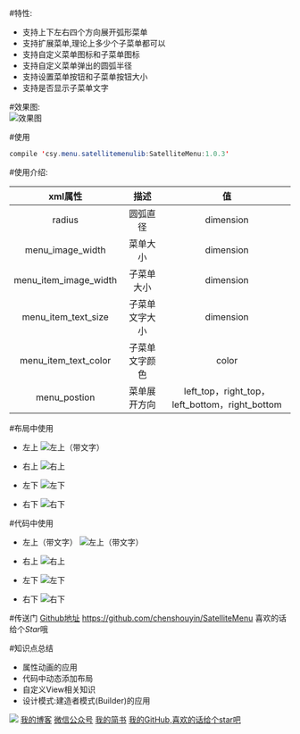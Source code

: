 #特性:
* 支持上下左右四个方向展开弧形菜单
* 支持扩展菜单,理论上多少个子菜单都可以
* 支持自定义菜单图标和子菜单图标
* 支持自定义菜单弹出的圆弧半径
* 支持设置菜单按钮和子菜单按钮大小
* 支持是否显示子菜单文字

#效果图:<br>
![效果图](http://upload-images.jianshu.io/upload_images/2704327-b0bb086efec5176d.gif?imageMogr2/auto-orient/strip)

#使用
```java
compile 'csy.menu.satellitemenulib:SatelliteMenu:1.0.3'
```

#使用介绍:

| xml属性        | 描述           | 值  |
| :-------------: |:-------------:| :------:|
| radius      | 圆弧直径 | dimension |
| menu_image_width     | 菜单大小      |   dimension |
| menu_item_image_width | 子菜单大小      |    dimension |
| menu_item_text_size      | 子菜单文字大小 | dimension |
| menu_item_text_color     | 子菜单文字颜色      |   color |
| menu_postion | 菜单展开方向      |    left_top，right_top，left_bottom，right_bottom |

#布局中使用
* 左上
![左上（带文字）](http://upload-images.jianshu.io/upload_images/2704327-e9555b8adeb1eab3.png?imageMogr2/auto-orient/strip%7CimageView2/2/w/1240)

* 右上
![右上](http://upload-images.jianshu.io/upload_images/2704327-d9aee4468060bc6e.png?imageMogr2/auto-orient/strip%7CimageView2/2/w/1240)

* 左下
![左下](http://upload-images.jianshu.io/upload_images/2704327-3978fffea4e9c52e.png?imageMogr2/auto-orient/strip%7CimageView2/2/w/1240)
* 右下
![右下](http://upload-images.jianshu.io/upload_images/2704327-6d7e9f2dd2eea526.png?imageMogr2/auto-orient/strip%7CimageView2/2/w/1240)

#代码中使用
* 左上（带文字）
![左上（带文字）](http://upload-images.jianshu.io/upload_images/2704327-9e42a6294228587a.png?imageMogr2/auto-orient/strip%7CimageView2/2/w/1240)

* 右上
![右上](http://upload-images.jianshu.io/upload_images/2704327-a1396daa21e94dfb.png?imageMogr2/auto-orient/strip%7CimageView2/2/w/1240)
* 左下
![左下](http://upload-images.jianshu.io/upload_images/2704327-f5b9c499c337b60f.png?imageMogr2/auto-orient/strip%7CimageView2/2/w/1240)
* 右下
![右下](http://upload-images.jianshu.io/upload_images/2704327-e010711a23511c60.png?imageMogr2/auto-orient/strip%7CimageView2/2/w/1240)


#传送门
[Github地址](https://github.com/chenshouyin/SatelliteMenu) https://github.com/chenshouyin/SatelliteMenu
喜欢的话给个*Star*哦

#知识点总结
* 属性动画的应用
* 代码中动态添加布局
* 自定义View相关知识
* 设计模式:建造者模式(Builder)的应用


![](http://upload-images.jianshu.io/upload_images/2704327-b5b62bcf43f76f74.jpg?imageMogr2/auto-orient/strip%7CimageView2/2/w/1240)
[我的博客](http://blog.csdn.net/e_inch_photo)
[微信公众号](https://mp.weixin.qq.com/s?__biz=MjM5NjU2OTE0OQ==&mid=2247483755&idx=1&sn=1f1612fdb0e5ce1edcd4e13a800e2aef&chksm=a6e608399191812fcde0e2be56d9c78425f908c9f6d2fe99e10e6dd2a8523c79bf821ba90ff7#rd)
[我的简书](http://www.jianshu.com/u/303ec9abdc08)
[我的GitHub,喜欢的话给个star吧](https://github.com/chenshouyin)